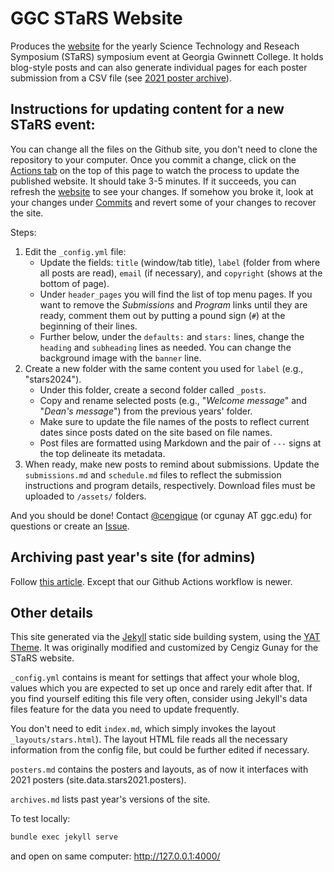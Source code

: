 # GGC STaRS Website 

Produces the [website](https://ggc-stars.github.io/) for the yearly
Science Technology and Reseach Symposium (STaRS) symposium event at
Georgia Gwinnett College. It holds blog-style posts and can also
generate individual pages for each poster submission from a CSV file
(see
[2021 poster archive](https://ggc-stars.github.io/archive-stars2021/posters/)).

## Instructions for updating content for a new STaRS event:

You can change all the files on the Github site, you don't need to
clone the repository to your computer. Once you commit a change, click
on the
[Actions tab](https://github.com/GGC-STaRS/GGC-STaRS.github.io/actions) on
the top of this page to watch the process to update the published
website. It should take 3-5 minutes. If it succeeds, you can refresh
the [website](https://ggc-stars.github.io/) to see your changes. If
somehow you broke it, look at your changes under
[Commits](https://github.com/GGC-STaRS/GGC-STaRS.github.io/commits/master) and
revert some of your changes to recover the site.

Steps:

1. Edit the `_config.yml` file:
    - Update the fields: `title` (window/tab title), `label` (folder
    from where all posts are read), `email` (if necessary), and
    `copyright` (shows at the bottom of page).
    - Under `header_pages` you will find the list of top menu
    pages. If you want to remove the _Submissions_ and _Program_ links
    until they are ready, comment them out by putting a pound sign
    (`#`) at the beginning of their lines.
    - Further below, under the `defaults:` and `stars:` lines, change
    the `heading` and `subheading` lines as needed. You can change the
    background image with the `banner` line.
1. Create a new folder with the same content you used for `label` (e.g., "stars2024").
    - Under this folder, create a second folder called `_posts`.
    - Copy and rename selected posts (e.g., "_Welcome message_" and
      "_Dean's message_") from the previous years' folder.
    - Make sure to update the file names of the posts to reflect
      current dates since posts dated on the site based on file names.
    - Post files are formatted using Markdown and the pair of `---`
      signs at the top delineate its metadata.
1. When ready, make new posts to remind about submissions. Update the
   `submissions.md` and `schedule.md` files to reflect the submission
   instructions and program details, respectively. Download files must
   be uploaded to `/assets/` folders.
   
And you should be done!
Contact [@cengique](https://github.com/cengique) (or cgunay AT
ggc.edu) for questions or create
an [Issue](https://github.com/GGC-STaRS/GGC-STaRS.github.io/issues).

## Archiving past year's site (for admins)

Follow
[this article](https://medium.com/me/stats/post/cd7bf330f971). Except
that our Github Actions workflow is newer.

## Other details

This site generated via the [Jekyll](https://jekyllrb.com/) static
side building system, using
the [YAT Theme](https://github.com/jeffreytse/jekyll-theme-yat). It
was originally modified and customized by Cengiz Gunay for the STaRS
website.

`_config.yml` contains is meant for settings that affect your whole
blog, values which you are expected to set up once and rarely edit
after that. If you find yourself editing this file very often,
consider using Jekyll's data files feature for the data you need to
update frequently.

You don't need to edit `index.md`, which simply invokes the layout
`_layouts/stars.html`). The layout HTML file reads all the necessary
information from the config file, but could be further edited if
necessary.

`posters.md` contains the posters and layouts, as of now it interfaces
with 2021 posters (site.data.stars2021.posters).

`archives.md` lists past year's versions of the site.

To test locally: 

```bash
bundle exec jekyll serve
```

and open on same computer: http://127.0.0.1:4000/
